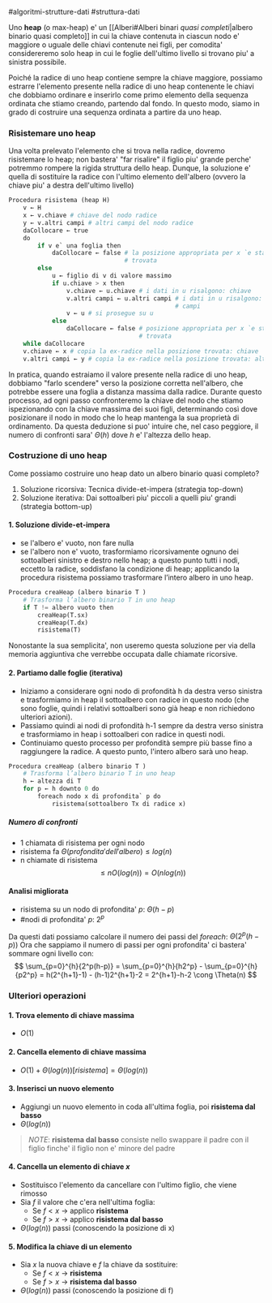 #algoritmi-strutture-dati  #struttura-dati

Uno **heap** (o max-heap) e' un [[Alberi#Alberi binari *quasi completi*|albero binario quasi completo]] in cui la chiave contenuta in ciascun nodo e' maggiore o uguale delle chiavi contenute nei figli, per comodita' considereremo solo heap in cui le foglie dell'ultimo livello si trovano piu' a sinistra possibile.

Poiché la radice di uno heap contiene sempre la chiave maggiore, possiamo estrarre l'elemento presente nella radice di uno heap contenente le chiavi che dobbiamo ordinare e inserirlo come primo elemento della sequenza ordinata che stiamo creando, partendo dal fondo. In questo modo, siamo in grado di costruire una sequenza ordinata a partire da uno heap.

### Risistemare uno heap

Una volta prelevato l'elemento che si trova nella radice, dovremo risistemare lo heap; non bastera' "far risalire" il figlio piu' grande perche' potremmo rompere la rigida struttura dello heap. Dunque, la soluzione e' quella di sostituire la radice con l'ultimo elemento dell'albero (ovvero la chiave piu' a destra dell'ultimo livello)

```python
Procedura risistema (heap H)  
	v ← H  
	x ← v.chiave # chiave del nodo radice  
	y ← v.altri campi # altri campi del nodo radice  
	daCollocare ← true  
	do  
		if v e` una foglia then  
			daCollocare ← false # la posizione appropriata per x `e stata
								# trovata  
		else  
			u ← figlio di v di valore massimo  
			if u.chiave > x then  
				v.chiave ← u.chiave # i dati in u risalgono: chiave  
				v.altri campi ← u.altri campi # i dati in u risalgono: altri
											  # campi  
				v ← u # si prosegue su u  
			else  
				daCollocare ← false # posizione appropriata per x `e stata 
									# trovata  
	while daCollocare  
	v.chiave ← x # copia la ex-radice nella posizione trovata: chiave  
	v.altri campi ← y # copia la ex-radice nella posizione trovata: altri campi
```

In pratica, quando estraiamo il valore presente nella radice di uno heap, dobbiamo "farlo scendere" verso la posizione corretta nell'albero, che potrebbe essere una foglia a distanza massima dalla radice. Durante questo processo, ad ogni passo confronteremo la chiave del nodo che stiamo ispezionando con la chiave massima dei suoi figli, determinando così dove posizionare il nodo in modo che lo heap mantenga la sua proprietà di ordinamento. Da questa deduzione si puo' intuire che, nel caso peggiore, il numero di confronti sara' $\Theta(h)$ dove $h$ e' l'altezza dello heap.

### Costruzione di uno heap

Come possiamo costruire uno heap dato un albero binario quasi completo?
1. Soluzione ricorsiva: Tecnica divide-et-impera (strategia top-down)
2. Soluzione iterativa: Dai sottoalberi piu' piccoli a quelli piu' grandi (strategia bottom-up)

#### 1. Soluzione divide-et-impera

- se l'albero e' vuoto, non fare nulla
- se l'albero non e' vuoto, trasformiamo ricorsivamente ognuno dei sottoalberi sinistro e destro nello heap;  a questo punto tutti i nodi, eccetto la radice, soddisfano la condizione di heap; applicando la procedura risistema possiamo trasformare l’intero albero in uno heap.

```python
Procedura creaHeap (albero binario T )  
	# Trasforma l’albero binario T in uno heap
	if T != albero vuoto then  
		creaHeap(T.sx)  
		creaHeap(T.dx)  
		risistema(T)
```

Nonostante la sua semplicita', non useremo questa soluzione per via della memoria aggiuntiva che verrebbe occupata dalle chiamate ricorsive.

#### 2. Partiamo dalle foglie (iterativa)

-   Iniziamo a considerare ogni nodo di profondità h da destra verso sinistra e trasformiamo in heap il sottoalbero con radice in questo nodo (che sono foglie, quindi i relativi sottoalberi sono già heap e non richiedono ulteriori azioni).
-   Passiamo quindi ai nodi di profondità h-1 sempre da destra verso sinistra e trasformiamo in heap i sottoalberi con radice in questi nodi.
-   Continuiamo questo processo per profondità sempre più basse fino a raggiungere la radice. A questo punto, l'intero albero sarà uno heap.

```python
Procedura creaHeap (albero binario T )  
	# Trasforma l’albero binario T in uno heap
	h ← altezza di T  
	for p ← h downto 0 do  
		foreach nodo x di profondita` p do  
			risistema(sottoalbero Tx di radice x)
```

##### Numero di confronti

- 1 chiamata di risistema per ogni nodo
- risistema fa $\Theta(profondita' dell'albero) \le log(n)$
- n chiamate di risistema
$$
\le nO(log(n)) = O(nlog(n))
$$
#### Analisi migliorata

- risistema su un nodo di profondita' $p$: $\Theta(h-p)$
- \#nodi di profondita' $p$: $2^p$

Da questi dati possiamo calcolare il numero dei passi del _foreach_: $\Theta(2^p(h-p))$
Ora che sappiamo il numero di passi per ogni profondita' ci bastera' sommare ogni livello con:
$$
\sum_{p=0}^{h}{2^p(h-p)} = \sum_{p=0}^{h}{h2^p} - \sum_{p=0}^{h}{p2^p} = h(2^{h+1}-1) - (h-1)2^{h+1}-2 = 2^{h+1}-h-2 \cong \Theta(n)
$$

### Ulteriori operazioni

#### 1. Trova elemento di chiave massima
- $O(1)$

#### 2. Cancella elemento di chiave massima
- $O(1) +\Theta(log(n))[risistema] = \Theta(log(n))$ 

#### 3. Inserisci un nuovo elemento
- Aggiungi un nuovo elemento in coda all'ultima foglia, poi **risistema dal basso**
- $\Theta(log(n))$

> _NOTE_: **risistema dal basso** consiste nello swappare il padre con il figlio finche' il figlio non e' minore del padre

#### 4. Cancella un elemento di chiave _x_
- Sostituisco l'elemento da cancellare con l'ultimo figlio, che viene rimosso
- Sia $f$ il valore che c'era nell'ultima foglia:
	- Se $f < x$ -> applico **risistema**
	- Se $f > x$ -> applico **risistema dal basso**
- $\Theta(log(n))$ passi (conoscendo la posizione di x)

#### 5. Modifica la chiave di un elemento
- Sia $x$ la nuova chiave e $f$ la chiave da sostituire:
	- Se $f < x$ -> **risistema**
	- Se $f > x$ -> **risistema dal basso**
- $\Theta(log(n))$ passi (conoscendo la posizione di f)